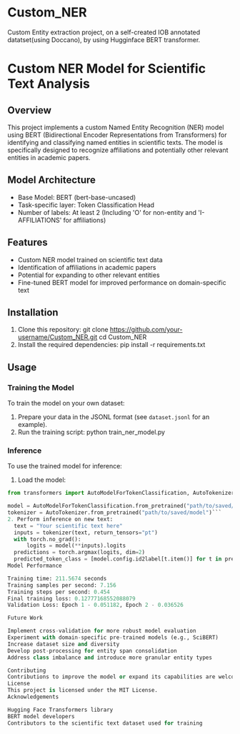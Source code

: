 # Custom_NER
Custom Entity extraction project, on a self-created IOB annotated datatset(using Doccano), by using Hugginface BERT transformer.

# Custom NER Model for Scientific Text Analysis

## Overview

This project implements a custom Named Entity Recognition (NER) model using BERT (Bidirectional Encoder Representations from Transformers) for identifying and classifying named entities in scientific texts. The model is specifically designed to recognize affiliations and potentially other relevant entities in academic papers.

## Model Architecture

- Base Model: BERT (bert-base-uncased)
- Task-specific layer: Token Classification Head
- Number of labels: At least 2 (Including 'O' for non-entity and 'I-AFFILIATIONS' for affiliations)

## Features

- Custom NER model trained on scientific text data
- Identification of affiliations in academic papers
- Potential for expanding to other relevant entities
- Fine-tuned BERT model for improved performance on domain-specific text

## Installation

1. Clone this repository:
   git clone https://github.com/your-username/Custom_NER.git
   cd Custom_NER
2. Install the required dependencies:
   pip install -r requirements.txt
## Usage

### Training the Model

To train the model on your own dataset:

1. Prepare your data in the JSONL format (see `dataset.jsonl` for an example).
2. Run the training script:
   python train_ner_model.py
### Inference

To use the trained model for inference:

1. Load the model:
```python
from transformers import AutoModelForTokenClassification, AutoTokenizer

model = AutoModelForTokenClassification.from_pretrained("path/to/saved/model")
tokenizer = AutoTokenizer.from_pretrained("path/to/saved/model")```
2. Perform inference on new text:
  text = "Your scientific text here"
  inputs = tokenizer(text, return_tensors="pt")
  with torch.no_grad():
      logits = model(**inputs).logits
  predictions = torch.argmax(logits, dim=2)
  predicted_token_class = [model.config.id2label[t.item()] for t in predictions[0]]
Model Performance

Training time: 211.5674 seconds
Training samples per second: 7.156
Training steps per second: 0.454
Final training loss: 0.12777168552088079
Validation Loss: Epoch 1 - 0.051182, Epoch 2 - 0.036526

Future Work

Implement cross-validation for more robust model evaluation
Experiment with domain-specific pre-trained models (e.g., SciBERT)
Increase dataset size and diversity
Develop post-processing for entity span consolidation
Address class imbalance and introduce more granular entity types

Contributing
Contributions to improve the model or expand its capabilities are welcome. Please feel free to submit pull requests or open issues for discussion.
License
This project is licensed under the MIT License.
Acknowledgements

Hugging Face Transformers library
BERT model developers
Contributors to the scientific text dataset used for training



